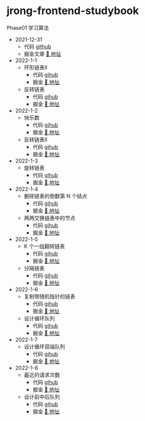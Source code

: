 # jrong-frontend-studybook

Phase01 学习算法

- 2021-12-31
  - 代码 [github](https://github.com/yanzefeng/jrong-frontend-studybook/blob/main/leetcode/linked-list-cycle.js)
  - 掘金文章 [🔗 地址](https://juejin.cn/post/7047914613605826574/)
- 2022-1-1
  - 环形链表II
    - 代码 [gihub](https://github.com/yanzefeng/jrong-frontend-studybook/blob/main/leetcode/detectCycle.js)
    - 掘金 [🔗 地址](https://juejin.cn/post/7048213335703027720)
  - 反转链表
    - 代码 [gihub](https://github.com/yanzefeng/jrong-frontend-studybook/blob/main/leetcode/206.%20%E5%8F%8D%E8%BD%AC%E9%93%BE%E8%A1%A8.js)
    - 掘金 [🔗 地址](https://juejin.cn/post/7048238537036496910)
- 2022-1-2
  - 快乐数
    - 代码 [gihub](https://github.com/yanzefeng/jrong-frontend-studybook/blob/main/leetcode/isHappy.js)
    - 掘金 [🔗 地址](https://juejin.cn/post/7048633212607660045)
  - 反转链表II
    - 代码 [gihub](https://github.com/yanzefeng/jrong-frontend-studybook/blob/main/leetcode/reverseListII.js)
    - 掘金 [🔗 地址](https://juejin.cn/post/7048641160935407653)
- 2022-1-3
  - 旋转链表
    - 代码 [gihub](https://github.com/yanzefeng/jrong-frontend-studybook/blob/main/leetcode/61.%20%E6%97%8B%E8%BD%AC%E9%93%BE%E8%A1%A8.js)
    - 掘金 [🔗 地址](https://juejin.cn/post/7048977805643612197)
- 2022-1-4
  - 删除链表的倒数第 N 个结点
    - 代码 [gihub](https://github.com/yanzefeng/jrong-frontend-studybook/blob/main/leetcode/19.%20%E5%88%A0%E9%99%A4%E9%93%BE%E8%A1%A8%E7%9A%84%E5%80%92%E6%95%B0%E7%AC%AC%20N%20%E4%B8%AA%E7%BB%93%E7%82%B9.js)
    - 掘金 [🔗 地址](https://juejin.cn/post/7049385114697990180)
  - 两两交换链表中的节点
    - 代码 [gihub](https://github.com/yanzefeng/jrong-frontend-studybook/blob/main/leetcode/24.%20%E4%B8%A4%E4%B8%A4%E4%BA%A4%E6%8D%A2%E9%93%BE%E8%A1%A8%E4%B8%AD%E7%9A%84%E8%8A%82%E7%82%B9.js)
    - 掘金 [🔗 地址](https://juejin.cn/post/7049381634545549325)
- 2022-1-5
  - K 个一组翻转链表
    - 代码 [gihub](https://github.com/yanzefeng/jrong-frontend-studybook/blob/main/leetcode/25.%20K%20%E4%B8%AA%E4%B8%80%E7%BB%84%E7%BF%BB%E8%BD%AC%E9%93%BE%E8%A1%A8.js)
    - 掘金 [🔗 地址](https://juejin.cn/post/7049630343564886024)
  - 分隔链表
    - 代码 [gihub](https://github.com/yanzefeng/jrong-frontend-studybook/blob/main/leetcode/86.%20%E5%88%86%E9%9A%94%E9%93%BE%E8%A1%A8.js)
    - 掘金 [🔗 地址](https://juejin.cn/post/7049739503875031076)
- 2022-1-6
  - 复制带随机指针的链表
    - 代码 [gihub](https://github.com/yanzefeng/jrong-frontend-studybook/blob/main/leetcode/138.%20%E5%A4%8D%E5%88%B6%E5%B8%A6%E9%9A%8F%E6%9C%BA%E6%8C%87%E9%92%88%E7%9A%84%E9%93%BE%E8%A1%A8.js)
    - 掘金 [🔗 地址](https://juejin.cn/post/7050075380493451277)
  - 设计循环队列
    - 代码 [gihub](https://github.com/yanzefeng/jrong-frontend-studybook/blob/main/leetcode/622.%20%E8%AE%BE%E8%AE%A1%E5%BE%AA%E7%8E%AF%E9%98%9F%E5%88%97.js)
    - 掘金 [🔗 地址](https://juejin.cn/post/7050131642072956959/)
- 2022-1-7
  - 设计循环双端队列
    - 代码 [gihub](https://github.com/yanzefeng/jrong-frontend-studybook/blob/main/leetcode/641.%20%E8%AE%BE%E8%AE%A1%E5%BE%AA%E7%8E%AF%E5%8F%8C%E7%AB%AF%E9%98%9F%E5%88%97.js)
    - 掘金 [🔗 地址](https://juejin.cn/post/7050512913357864996/)
- 2022-1-8
  - 最近的请求次数
    - 代码 [gihub](https://github.com/yanzefeng/jrong-frontend-studybook/blob/main/leetcode/933.%E6%9C%80%E8%BF%91%E7%9A%84%E8%AF%B7%E6%B1%82%E6%AC%A1%E6%95%B0.js)
    - 掘金 [🔗 地址](https://juejin.cn/post/7050840775344537613)
  - 设计前中后队列
    - 代码 [gihub](https://github.com/yanzefeng/jrong-frontend-studybook/blob/main/leetcode/1670.%E8%AE%BE%E8%AE%A1%E5%89%8D%E4%B8%AD%E5%90%8E%E9%98%9F%E5%88%97.js)
    - 掘金 [🔗 地址](https://juejin.cn/post/7050777008539697182)